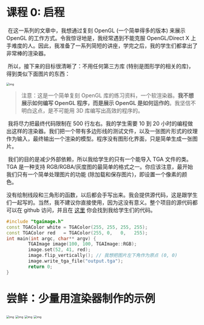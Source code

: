 # 课程 0: 启程

​		在这一系列的文章中，我想通过复刻 OpenGL (一个简单得多的版本) 来展示 OpenGL 的工作方式。令我惊讶地是，我经常遇到不能克服 OpenGL/Direct X 上手难度的人。因此，我准备了一系列简短的讲座，学完之后，我的学生们都拿出了非常棒的渲染器。

​		所以，接下来的目标很清晰了：不用任何第三方库 (特别是图形学的相关的库)，得到类似下面图片的东西：

<img src="https://raw.githubusercontent.com/ssloy/tinyrenderer/gh-pages/img/00-home/africanhead.png" alt="img" style="zoom:50%;" />

> 注意：这是一个简单复刻 OpenGL 库的练习资料，一个软渲染器。**我不想展示如何编写 OpenGL 程序，而是展示 OpenGL 是如何运作的**。我坚信不明白这点，是不可能用 3D 库编写出高效的程序的。

​		我将尽力把最终代码限制在 500 行左右。我的学生需要 10 到 20 小时的编程做出这样的渲染器。我们把一个带有多边形线的测试文件，以及一张图片形式的纹理作为输入，最终输出一个渲染的模型。程序没有图形化界面，只是简单生成一张图片。

​		我们的目的是减少外部依赖，所以我给学生的只有一个能导入 TGA 文件的类。TGA 是一种支持 RGB/RGBA/灰度图的最简单的格式之一。你应该注意，最开始我们只有一个简单处理图片的功能 (除加载和保存图片)，即设置一个像素的颜色。

​		没有绘制线段和三角形的函数，以后都会手写出来。我会提供源代码，这是跟学生们一起写的。当然，我不建议你直接使用，因为这没有意义。整个项目的源代码都可以在 github 访问，并且在 [这里](https://github.com/ssloy/tinyrenderer/tree/909fe20934ba5334144d2c748805690a1fa4c89f) 你会找到我给学生们的代码。

```c++
#include "tgaimage.h"
const TGAColor white = TGAColor(255, 255, 255, 255);
const TGAColor red   = TGAColor(255, 0,   0,   255);
int main(int argc, char** argv) {
        TGAImage image(100, 100, TGAImage::RGB);
        image.set(52, 41, red);
        image.flip_vertically(); // 我想把图片左下角作为原点 (0, 0)
        image.write_tga_file("output.tga");
        return 0;
}
```



# 尝鲜：少量用渲染器制作的示例

<img src="https://raw.githubusercontent.com/ssloy/tinyrenderer/gh-pages/img/00-home/demon.png" alt="img" style="zoom:50%;" />



<img src="https://raw.githubusercontent.com/ssloy/tinyrenderer/gh-pages/img/00-home/diablo-glow.png" alt="img" style="zoom:50%;" />





<img src="https://raw.githubusercontent.com/ssloy/tinyrenderer/gh-pages/img/00-home/boggie.png" alt="img" style="zoom:50%;" />

<img src="https://raw.githubusercontent.com/ssloy/tinyrenderer/gh-pages/img/00-home/diablo-ssao.png" alt="img" style="zoom:50%;" />